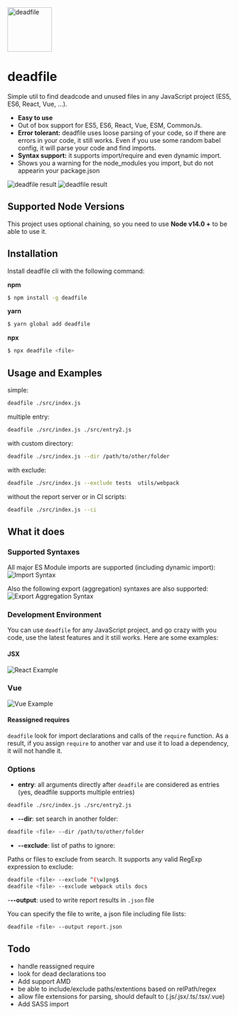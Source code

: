 <img src="https://github.com/M-Izadmehr/deadfile/raw/master/docs/images/logo.png" alt="deadfile" width="100"/>

# deadfile

Simple util to find deadcode and unused files in any JavaScript project (ES5, ES6, React, Vue, ...).

* **Easy to use**
* Out of box support for ES5, ES6, React, Vue, ESM, CommonJs.
* **Error tolerant:** deadfile uses loose parsing of your code, so if there are errors in your code, it still works. Even if you use some random babel config, it will parse your code and find imports.
* **Syntax support:** it supports import/require and even dynamic import.
* Shows you a warning for the node_modules you import, but do not appearin your package.json


![deadfile result](https://github.com/M-Izadmehr/deadfile/raw/master/docs/images/analyzeresult.png "Code Analysis")
![deadfile result](https://github.com/M-Izadmehr/deadfile/raw/master/docs/images/screenshot.png "Code Analysis")

## Supported Node Versions
This project uses optional chaining, so you need to use **Node v14.0 +** to be able to use it.


## Installation
Install deadfile cli with the following command:

**npm**
```bash
$ npm install -g deadfile
```
**yarn**
```bash
$ yarn global add deadfile
```
**npx**
```bash
$ npx deadfile <file>
```

## Usage and Examples
simple:               
 ```bash
 deadfile ./src/index.js
 ```

multiple entry:        
```bash
deadfile ./src/index.js ./src/entry2.js
```

with custom directory: 
```bash
deadfile ./src/index.js --dir /path/to/other/folder
```

with  exclude:         
```bash
deadfile ./src/index.js --exclude tests  utils/webpack
```

without the report server or in CI scripts:
```bash
deadfile ./src/index.js --ci
```

## What it does
### Supported Syntaxes
All major ES Module imports are supported (including dynamic import):
![Import Syntax](https://github.com/M-Izadmehr/deadfile/raw/master/docs/images/supportedImports.png "Import Syntax")

Also the following export (aggregation) syntaxes are also supported:
![Export Aggregation Syntax](https://github.com/M-Izadmehr/deadfile/raw/master/docs/images/supportedExports.png "Export Aggregation Syntax")

### Development Environment
You can use `deadfile` for any JavaScript project, and go crazy with you code, use the latest features and it still works. Here are some examples:

#### JSX
![React Example](https://github.com/M-Izadmehr/deadfile/raw/master/docs/images/React.png "React Example")

### Vue
![Vue Example](https://github.com/M-Izadmehr/deadfile/raw/master/docs/images/Vue.png "Vue Example")

#### Reassigned requires

`deadfile` look for import declarations and calls of the `require` function. As a result, if you assign `require` to another var and use it to load a dependency, it will not handle it.


### Options
- **entry**: all arguments directly after `deadfile` are considered as entries (yes, deadfile supports multiple entries)        
```bash
deadfile ./src/index.js ./src/entry2.js
```
- **--dir**: set search in another folder:
```bash
deadfile <file> --dir /path/to/other/folder
```
- **--exclude**: list of paths to ignore:

Paths or files to exclude from search. It supports any valid RegExp expression to exclude:
``` bash
deadfile <file> --exclude ^(\w)png$
deadfile <file> --exclude webpack utils docs
```

-**--output**: used to write report results in `.json` file

You can specify the file to write, a json file including file lists:
``` bash
deadfile <file> --output report.json
```


## Todo
* handle reassigned require
* look for dead declarations too
* Add support AMD
* be able to include/exclude paths/extentions based on relPath/regex
* allow file extensions for parsing, should default to (.js/.jsx/.ts/.tsx/.vue)
* Add SASS import
